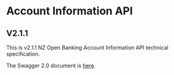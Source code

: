 # Account Information API

## V2.1.1

This is v2.1.1 NZ Open Banking Account Information API technical specification.

The Swagger 2.0 document is [here](account-info-nz-swagger.yaml).
